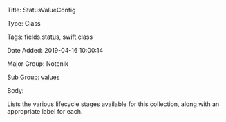 Title:  StatusValueConfig

Type:   Class

Tags:   fields.status, swift.class

Date Added: 2019-04-16 10:00:14

Major Group: Notenik

Sub Group: values

Body:   
 
Lists the various lifecycle stages available for this collection, along with an appropriate label for each. 

